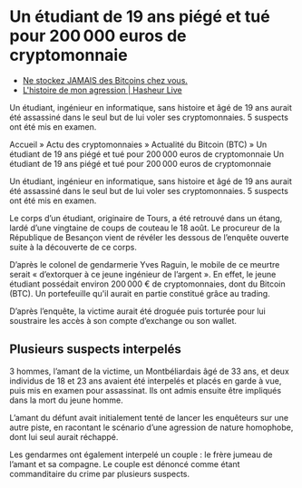 # Un étudiant de 19 ans piégé et tué pour 200 000 euros de cryptomonnaie

- [Ne stockez JAMAIS des Bitcoins chez vous.](https://youtu.be/ey9_04jclqo)
- [L'histoire de mon agression | Hasheur Live](https://youtu.be/yWPMHy7zB8M)

Un étudiant, ingénieur en informatique, sans histoire et âgé de 19 ans aurait été assassiné dans le seul but de lui voler ses cryptomonnaies. 5 suspects ont été mis en examen.

Accueil » Actu des cryptomonnaies » Actualité du Bitcoin (BTC) » Un étudiant de 19 ans piégé et tué pour 200 000 euros de cryptomonnaie
Un étudiant de 19 ans piégé et tué pour 200 000 euros de cryptomonnaie

Un étudiant, ingénieur en informatique, sans histoire et âgé de 19 ans aurait été assassiné dans le seul but de lui voler ses cryptomonnaies. 5 suspects ont été mis en examen.

Le corps d’un étudiant, originaire de Tours, a été retrouvé dans un étang, lardé d’une vingtaine de coups de couteau le 18 août. Le procureur de la République de Besançon vient de révéler les dessous de l’enquête ouverte suite à la découverte de ce corps.

D’après le colonel de gendarmerie Yves Raguin, le mobile de ce meurtre serait « d’extorquer à ce jeune ingénieur de l’argent ». En effet, le jeune étudiant possédait environ 200 000 € de cryptomonnaies, dont du Bitcoin (BTC). Un portefeuille qu'il aurait en partie constitué grâce au trading.

D’après l’enquête, la victime aurait été droguée puis torturée pour lui soustraire les accès à son compte d’exchange ou son wallet.

## Plusieurs suspects interpelés

3 hommes, l’amant de la victime, un Montbéliardais âgé de 33 ans, et deux individus de 18 et 23 ans avaient été interpelés et placés en garde à vue, puis mis en examen pour assassinat. Ils ont admis ensuite être impliqués dans la mort du jeune homme.

L’amant du défunt avait initialement tenté de lancer les enquêteurs sur une autre piste, en racontant le scénario d’une agression de nature homophobe, dont lui seul aurait réchappé.

Les gendarmes ont également interpelé un couple : le frère jumeau de l’amant et sa compagne. Le couple est dénoncé comme étant commanditaire du crime par plusieurs suspects.

